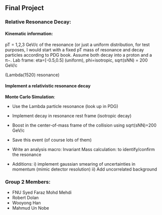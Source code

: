 ## Final Project

### Relative Resonance Decay:

#### Kinematic information:

pT = 1,2,3 GeV/c of the resonance (or just a uniform distribution, for test purposes, I would start with a fixed pT
mass of resonance and decay particles according to PDG book. Assume both decay into a proton and a π−.
Lab frame: eta=[-0.5,0.5] (uniform), phi=isotropic, sqrt(sNN) = 200 GeV/c

(Lambda(1520) resonance)

#### Implement a relativistic resonance decay
**Monte Carlo Simulation**:
- Use the Lambda particle resonance (look up in PDG)
- Implement decay in resonance rest frame (isotropic decay)
- Boost in the center-of-mass frame of the collision using sqrt(sNN)=200 GeV/c
- Save this event (of course lots of them)

- Write an analysis macro: Invariant Mass calculation: to identify/confirm the resonance
- Additions:
i) implement gaussian smearing of uncertainties in momentum (mimic detector resolution)
ii) Add uncorrelated background


### Group 2 Members: 
- FNU Syed Faraz Mohd Mehdi
- Robert Dolan
- Wooyong Han
- Mahmud Un Nobe 
